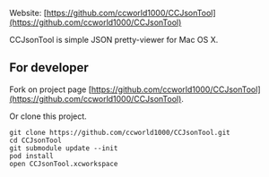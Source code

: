 Website: [https://github.com/ccworld1000/CCJsonTool](https://github.com/ccworld1000/CCJsonTool)

CCJsonTool is simple JSON pretty-viewer for Mac OS X.

## For developer
Fork on project page [https://github.com/ccworld1000/CCJsonTool](https://github.com/ccworld1000/CCJsonTool).

Or clone this project.
```
git clone https://github.com/ccworld1000/CCJsonTool.git
cd CCJsonTool
git submodule update --init
pod install
open CCJsonTool.xcworkspace
```

